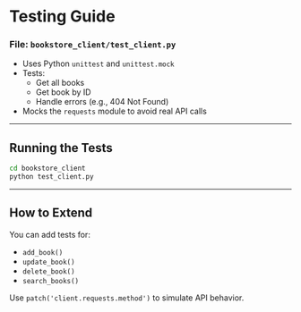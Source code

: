 # Testing Guide

### File: `bookstore_client/test_client.py`

- Uses Python `unittest` and `unittest.mock`
- Tests:
  - Get all books
  - Get book by ID
  - Handle errors (e.g., 404 Not Found)
- Mocks the `requests` module to avoid real API calls

---

## Running the Tests

```bash
cd bookstore_client
python test_client.py
```

---

## How to Extend

You can add tests for:
- `add_book()`
- `update_book()`
- `delete_book()`
- `search_books()`

Use `patch('client.requests.method')` to simulate API behavior.
